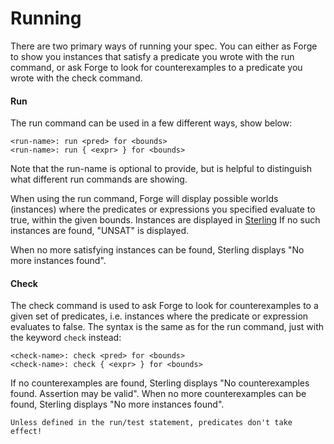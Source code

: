 # Running

There are two primary ways of running your spec. You can either as Forge to show you instances that satisfy a predicate you wrote with the run command, or ask Forge to look for counterexamples to a predicate you wrote with the check command.

#### Run

The run command can be used in a few different ways, show below:

```
<run-name>: run <pred> for <bounds>
<run-name>: run { <expr> } for <bounds>
```

Note that the run-name is optional to provide, but is helpful to distinguish what different run commands are showing.

When using the run command, Forge will display possible worlds (instances) where the predicates or expressions you specified evaluate to true, within the given bounds. Instances are displayed in [Sterling](https://github.com/tnelson/Forge/wiki/Sterling-Visualizer) If no such instances are found, "UNSAT" is displayed.

When no more satisfying instances can be found, Sterling displays "No more instances found".

#### Check

The check command is used to ask Forge to look for counterexamples to a given set of predicates, i.e. instances where the predicate or expression evaluates to false. The syntax is the same as for the run command, just with the keyword `check` instead:

```
<check-name>: check <pred> for <bounds>
<check-name>: check { <expr> } for <bounds>
```

If no counterexamples are found, Sterling displays "No counterexamples found. Assertion may be valid". When no more counterexamples can be found, Sterling displays "No more instances found".

```admonish warning title="Common Mistake!"
Unless defined in the run/test statement, predicates don't take effect!
```
